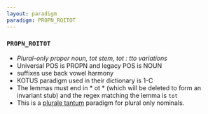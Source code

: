 ```yaml
---
layout: paradigm
paradigm: PROPN_ROITOT
---
```

### ` PROPN_ROITOT `

* _Plural-only proper noun, tot stem, tot : tto variations_
* Universal POS is PROPN and legacy POS is NOUN
* suffixes use back vowel harmony
* KOTUS paradigm used in their dictionary is 1-C
* The lemmas must end in * ot * (which will be deleted to form an invariant stub) and the regex matching the lemma is ` tot `
* This is a [plurale tantum](https://en.wikipedia.org/wiki/Plurale_tantum) paradigm for plural only nominals.

